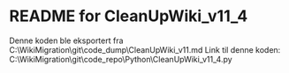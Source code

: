 # README for CleanUpWiki_v11_4
Denne koden ble eksportert fra C:\WikiMigration\git\code_dump\CleanUpWiki_v11.md
Link til denne koden: C:\WikiMigration\git\code_repo\Python\CleanUpWiki_v11_4.py
